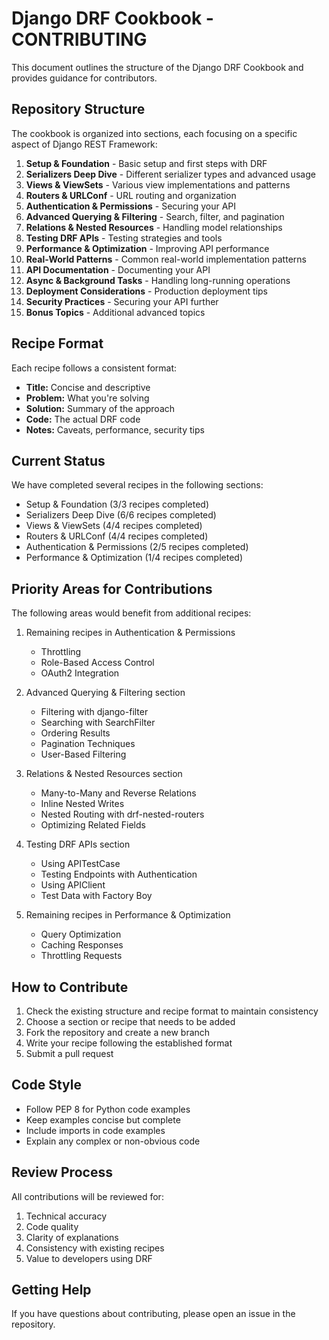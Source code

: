 # Django DRF Cookbook - CONTRIBUTING

This document outlines the structure of the Django DRF Cookbook and provides guidance for contributors.

## Repository Structure

The cookbook is organized into sections, each focusing on a specific aspect of Django REST Framework:

1. **Setup & Foundation** - Basic setup and first steps with DRF
2. **Serializers Deep Dive** - Different serializer types and advanced usage
3. **Views & ViewSets** - Various view implementations and patterns
4. **Routers & URLConf** - URL routing and organization
5. **Authentication & Permissions** - Securing your API
6. **Advanced Querying & Filtering** - Search, filter, and pagination
7. **Relations & Nested Resources** - Handling model relationships
8. **Testing DRF APIs** - Testing strategies and tools
9. **Performance & Optimization** - Improving API performance
10. **Real-World Patterns** - Common real-world implementation patterns
11. **API Documentation** - Documenting your API
12. **Async & Background Tasks** - Handling long-running operations
13. **Deployment Considerations** - Production deployment tips
14. **Security Practices** - Securing your API further
15. **Bonus Topics** - Additional advanced topics

## Recipe Format

Each recipe follows a consistent format:

- **Title:** Concise and descriptive
- **Problem:** What you're solving
- **Solution:** Summary of the approach
- **Code:** The actual DRF code
- **Notes:** Caveats, performance, security tips

## Current Status

We have completed several recipes in the following sections:

- Setup & Foundation (3/3 recipes completed)
- Serializers Deep Dive (6/6 recipes completed)
- Views & ViewSets (4/4 recipes completed)
- Routers & URLConf (4/4 recipes completed)
- Authentication & Permissions (2/5 recipes completed)
- Performance & Optimization (1/4 recipes completed)

## Priority Areas for Contributions

The following areas would benefit from additional recipes:

1. Remaining recipes in Authentication & Permissions
   - Throttling
   - Role-Based Access Control
   - OAuth2 Integration

2. Advanced Querying & Filtering section
   - Filtering with django-filter
   - Searching with SearchFilter
   - Ordering Results
   - Pagination Techniques
   - User-Based Filtering

3. Relations & Nested Resources section
   - Many-to-Many and Reverse Relations
   - Inline Nested Writes
   - Nested Routing with drf-nested-routers
   - Optimizing Related Fields

4. Testing DRF APIs section
   - Using APITestCase
   - Testing Endpoints with Authentication
   - Using APIClient
   - Test Data with Factory Boy

5. Remaining recipes in Performance & Optimization
   - Query Optimization
   - Caching Responses
   - Throttling Requests

## How to Contribute

1. Check the existing structure and recipe format to maintain consistency
2. Choose a section or recipe that needs to be added
3. Fork the repository and create a new branch
4. Write your recipe following the established format
5. Submit a pull request

## Code Style

- Follow PEP 8 for Python code examples
- Keep examples concise but complete
- Include imports in code examples
- Explain any complex or non-obvious code

## Review Process

All contributions will be reviewed for:

1. Technical accuracy
2. Code quality
3. Clarity of explanations
4. Consistency with existing recipes
5. Value to developers using DRF

## Getting Help

If you have questions about contributing, please open an issue in the repository.
